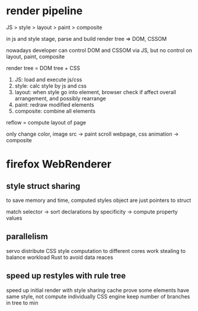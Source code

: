 # render pipeline
JS > style > layout > paint > composite

in js and style stage, parse and build render tree
=> DOM, CSSOM

nowadays developer can control DOM and CSSOM via JS, but
no control on layout, paint, composite

render tree = DOM tree + CSS

1. JS: load and execute js/css
2. style: calc style by js and css
3. layout: when style go into element, browser check if affect overall arrangement,
   and possibly rearrange
4. paint: redraw modified elements
5. composite: combine all elements   

reflow = compute layout of page

only change color, image src -> paint
scroll webpage, css animation -> composite

# firefox WebRenderer

## style struct sharing
to save memory and time, computed styles object are just pointers to struct

match selector -> sort declarations by specificity -> compute property values

## parallelism
servo distribute CSS style computation to different cores
work stealing to balance workload
Rust to avoid data reaces

## speed up restyles with rule tree
speed up initial render with style sharing cache
prove some elements have same style, not compute individually
CSS engine keep number of branches in tree to min








